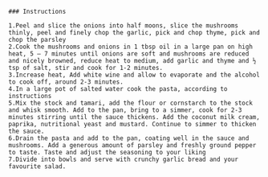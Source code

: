     ### Instructions
    
    1.Peel and slice the onions into half moons, slice the mushrooms thinly, peel and finely chop the garlic, pick and chop thyme, pick and chop the parsley
    2.Cook the mushrooms and onions in 1 tbsp oil in a large pan on high heat, 5 – 7 minutes until onions are soft and mushrooms are reduced and nicely browned, reduce heat to medium, add garlic and thyme and ½ tsp of salt, stir and cook for 1-2 minutes.
    3.Increase heat, Add white wine and allow to evaporate and the alcohol to cook off, around 2-3 minutes.
    4.In a large pot of salted water cook the pasta, according to instructions
    5.Mix the stock and tamari, add the flour or cornstarch to the stock and whisk smooth. Add to the pan, bring to a simmer, cook for 2-3 minutes stirring until the sauce thickens. Add the coconut milk cream, paprika, nutritional yeast and mustard. Continue to simmer to thicken the sauce.
    6.Drain the pasta and add to the pan, coating well in the sauce and mushrooms. Add a generous amount of parsley and freshly ground pepper to taste. Taste and adjust the seasoning to your liking
    7.Divide into bowls and serve with crunchy garlic bread and your favourite salad.
